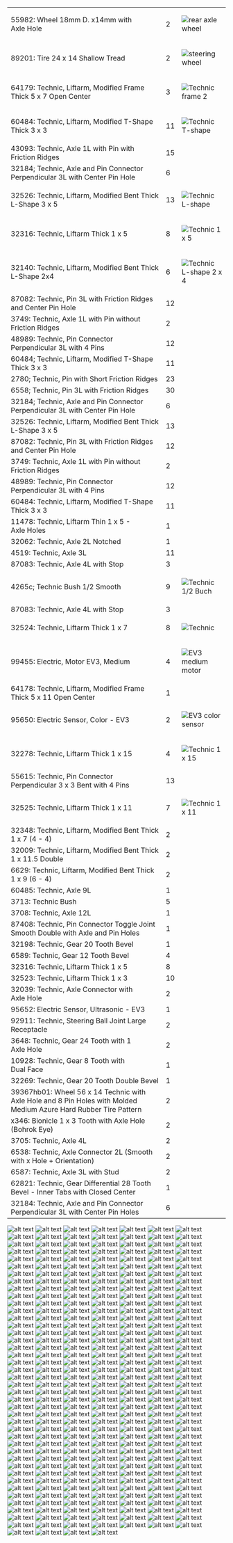 <table>
  <tr>
    <td> 55982: Wheel 18mm D. x14mm with Axle Hole </td>
    <td> 2 </td>
    <td> 
    
  ![rear axle wheel](https://github.com/QZOFlameFE/FE2024_1st_repo_ByFlame/blob/main/Instructions/Builiding_Instructions/rear_axle_wheel.bmp)
    </td>
  </tr>

  <tr>
    <td> 89201: Tire 24 x 14 Shallow Tread </td>
    <td> 2 </td>
    <td> 
    
  ![steering wheel](https://github.com/QZOFlameFE/FE2024_1st_repo_ByFlame/blob/main/Instructions/Builiding_Instructions/QZO_Flame_Building_Instructions_8.bmp)
    </td>
  </tr>

  <tr>
    <td> 64179: Technic, Liftarm, Modified Frame Thick 5 x 7 Open Center </td>
    <td> 3 </td>
    <td>

 ![Technic frame 2](https://github.com/QZOFlameFE/FE2024_1st_repo_ByFlame/blob/main/Instructions/Builiding_Instructions/QZO_Flame_Building_Instructions_12.bmp)
  </td>
  </tr>
  <tr>
    <td> 60484: Technic, Liftarm, Modified T-Shape Thick 3 x 3 </td>
    <td> 11 </td>
    <td>

 ![Technic T-shape]()
  </td>
  </tr>
    <tr>
    <td> 43093: Technic, Axle 1L with Pin with Friction Ridges </td>
    <td> 15 </td>
  </tr>
  <tr>
    <td> 32184; Technic, Axle and Pin Connector Perpendicular 3L with Center Pin Hole </td>
    <td> 6 </td>
  </tr>
    <tr>
    <td> 32526: Technic, Liftarm, Modified Bent Thick L-Shape 3 x 5 </td>
    <td> 13 </td>
    <td>

![Technic L-shape](https://github.com/QZOFlameFE/FE2024_1st_repo_ByFlame/blob/main/Instructions/Builiding_Instructions/QZO_Flame_Building_Instructions_44.bmp)
  </td>
  </tr>
    <tr>
    <td> 32316: Technic, Liftarm Thick 1 x 5 </td>
    <td> 8 </td>
    <td>

![Technic 1 x 5](https://github.com/QZOFlameFE/FE2024_1st_repo_ByFlame/blob/main/Instructions/Builiding_Instructions/QZO_Flame_Building_Instructions_45.bmp)
  </td>
  </tr>
    <tr>
    <td> 32140: Technic, Liftarm, Modified Bent Thick L-Shape 2x4 </td>
    <td> 6 </td>
    <td>
      
  ![Technic L-shape 2 x 4](https://github.com/QZOFlameFE/FE2024_1st_repo_ByFlame/blob/main/Instructions/Builiding_Instructions/QZO_Flame_Building_Instructions_20.bmp)
  </td>
  </tr>
    <tr>
    <td> 87082: Technic, Pin 3L with Friction Ridges and Center Pin Hole </td>
    <td> 12 </td>
  </tr>
    <tr>
    <td> 3749: Technic, Axle 1L with Pin without Friction Ridges </td>
    <td> 2 </td>
  </tr>
    <tr>
    <td> 48989: Technic, Pin Connector Perpendicular 3L with 4 Pins </td>
    <td> 12 </td>
  </tr>
    <tr>
    <td> 60484; Technic, Liftarm, Modified T-Shape Thick 3 x 3 </td>
    <td> 11 </td>
  </tr>
    <tr>
    <td> 2780; Technic, Pin with Short Friction Ridges </td>
    <td> 23 </td>
  </tr>
    <tr>
    <td> 6558; Technic, Pin 3L with Friction Ridges </td>
    <td> 30 </td>
  </tr>
    <tr>
    <td> 32184; Technic, Axle and Pin Connector Perpendicular 3L with Center Pin Hole </td>
    <td> 6 </td>
  </tr>
    <tr>
    <td> 32526: Technic, Liftarm, Modified Bent Thick L-Shape 3 x 5 </td>
    <td> 13 </td>
  </tr>
    <tr>
    <td> 87082: Technic, Pin 3L with Friction Ridges and Center Pin Hole </td>
    <td> 12 </td>
  </tr>
    <tr>
    <td> 3749: Technic, Axle 1L with Pin without Friction Ridges </td>
    <td> 2 </td>
  </tr>
    <tr>
    <td> 48989: Technic, Pin Connector Perpendicular 3L with 4 Pins </td>
    <td> 12 </td>
  </tr>
    <tr>
    <td> 60484: Technic, Liftarm, Modified T-Shape Thick 3 x 3 </td>
    <td> 11 </td>
  </tr>
    <tr>
    <td> 11478: Technic, Liftarm Thin 1 x 5 - Axle Holes </td>
    <td> 1 </td>
  </tr>
    <tr>
    <td> 32062: Technic, Axle 2L Notched </td>
    <td> 1 </td>
  </tr>
    <tr>
    <td> 4519: Technic, Axle 3L </td>
    <td> 11 </td>
  </tr>
    <tr>
    <td> 87083: Technic, Axle 4L with Stop </td>
    <td> 3 </td>
  </tr>
    <tr>
    <td> 4265c; Technic Bush 1/2 Smooth </td>
    <td> 9 </td>
    <td>

![Technic 1/2 Buch](https://github.com/QZOFlameFE/FE2024_1st_repo_ByFlame/blob/main/Instructions/Builiding_Instructions/1__2_bush.bmp)
  </td>
  </tr>
    <tr>
    <td> 87083: Technic, Axle 4L with Stop </td>
    <td> 3 </td>
  </tr>
    <tr>
    <td> 32524: Technic, Liftarm Thick 1 x 7 </td>
    <td> 8 </td>
    <td>

![Technic ]()
  </td>
  </tr>
    <tr>
    <td> 99455: Electric, Motor EV3, Medium </td>
    <td> 4 </td>
    <td>

![EV3 medium motor](https://github.com/QZOFlameFE/FE2024_1st_repo_ByFlame/blob/main/Instructions/Builiding_Instructions/QZO_Flame_Building_Instructions_5.bmp)
  </td>
  </tr>
    <tr>
    <td> 64178: Technic, Liftarm, Modified Frame Thick 5 x 11 Open Center </td>
    <td> 1 </td>
  </tr>
    <tr>
    <td> 95650: Electric Sensor, Color - EV3 </td>
    <td> 2 </td>    
    <td>

![EV3 color sensor](https://github.com/QZOFlameFE/FE2024_1st_repo_ByFlame/blob/main/Instructions/Builiding_Instructions/QZO_Flame_Building_Instructions_3.bmp)
  </td>
  </tr>
    </tr>
    <tr>
    <td> 32278: Technic, Liftarm Thick 1 x 15 </td>
    <td> 4 </td>
    <td>

![Technic 1 x 15](https://github.com/QZOFlameFE/FE2024_1st_repo_ByFlame/blob/main/Instructions/Builiding_Instructions/QZO_Flame_Building_Instructions_46.bmp)
  </td>
  </tr>
    </tr>
    <tr>
    <td> 55615: Technic, Pin Connector Perpendicular 3 x 3 Bent with 4 Pins </td>
    <td> 13 </td>
  </tr>
    <tr>
    <td> 32525: Technic, Liftarm Thick 1 x 11 </td>
    <td> 7 </td>
    <td>

![Technic 1 x 11](https://github.com/QZOFlameFE/FE2024_1st_repo_ByFlame/blob/main/Instructions/Builiding_Instructions/QZO_Flame_Building_Instructions_47.bmp)
  </td>
  </tr>
    <tr>
    <td> 32348: Technic, Liftarm, Modified Bent Thick 1 x 7 (4 - 4) </td>
    <td> 2 </td>
  </tr>
    <tr>
    <td> 32009: Technic, Liftarm, Modified Bent Thick 1 x 11.5 Double </td>
    <td> 2 </td>
  </tr>
 <tr>
   <td> 6629: Technic, Liftarm, Modified Bent Thick 1 x 9 (6 - 4) </td>
   <td> 2 </td>
 </tr>
  <tr>
   <td> 60485: Technic, Axle 9L </td>
   <td> 1 </td>
 </tr>
  <tr>
   <td> 3713: Technic Bush </td>
   <td> 5 </td>
 </tr>
  <tr>
   <td> 3708: Technic, Axle 12L </td>
   <td> 1 </td>
 </tr>
  <tr>
   <td> 87408: Technic, Pin Connector Toggle Joint Smooth Double with Axle and Pin Holes </td>
   <td> 1 </td>
 </tr>
  <tr>
   <td> 32198: Technic, Gear 20 Tooth Bevel </td>
   <td> 1 </td>
 </tr>
  <tr>
   <td> 6589: Technic, Gear 12 Tooth Bevel </td>
   <td> 4 </td>
 </tr>
 <tr>
   <td> 32316: Technic, Liftarm Thick 1 x 5 </td>
   <td> 8 </td>
 </tr>
  <tr>
   <td> 32523: Technic, Liftarm Thick 1 x 3 </td>
   <td> 10 </td>
 </tr>
  <tr>
   <td> 32039: Technic, Axle Connector with Axle Hole </td>
   <td> 2 </td>
 </tr>
  <tr>
   <td> 95652: Electric Sensor, Ultrasonic - EV3 </td>
   <td> 1 </td>
 </tr>
  <tr>
   <td> 92911: Technic, Steering Ball Joint Large Receptacle </td>
   <td> 2 </td>
 </tr>
  <tr>
   <td> 3648: Technic, Gear 24 Tooth with 1 Axle Hole </td>
   <td> 2 </td>
 </tr>
  <tr>
   <td> 10928: Technic, Gear 8 Tooth with Dual Face </td>
   <td> 1 </td>
 </tr>
  <tr>
   <td> 32269: Technic, Gear 20 Tooth Double Bevel </td>
   <td> 1 </td>
 </tr>
  <tr>
   <td> 39367hb01: Wheel 56 x 14 Technic with Axle Hole and 8 Pin Holes with Molded Medium Azure Hard Rubber Tire Pattern </td>
   <td> 2 </td>
 </tr>
 <tr>
   <td> x346: Bionicle 1 x 3 Tooth with Axle Hole (Bohrok Eye) </td>
   <td> 2 </td>
 </tr>
  <tr>
   <td> 3705: Technic, Axle 4L </td>
   <td> 2 </td>
 </tr>
  <tr>
   <td> 6538: Technic, Axle Connector 2L (Smooth with x Hole + Orientation) </td>
   <td> 2 </td>
 </tr>
  <tr>
   <td> 6587: Technic, Axle 3L with Stud </td>
   <td> 2 </td>
 </tr>
  <tr>
   <td> 62821: Technic, Gear Differential 28 Tooth Bevel - Inner Tabs with Closed Center </td>
   <td> 1 </td>
 </tr>
  <tr>
   <td> 32184: Technic, Axle and Pin Connector Perpendicular 3L with Center Pin Holes </td>
   <td> 6 </td>
 </tr>
</table>

![alt text](https://github.com/QZOFlameFE/FE2024_1st_repo_ByFlame/blob/main/Instructions/Builiding_Instructions/1_1x.png)
![alt text](https://github.com/QZOFlameFE/FE2024_1st_repo_ByFlame/blob/main/Instructions/Builiding_Instructions/2_1x.png)
![alt text](https://github.com/QZOFlameFE/FE2024_1st_repo_ByFlame/blob/main/Instructions/Builiding_Instructions/3_1x.png)
![alt text](https://github.com/QZOFlameFE/FE2024_1st_repo_ByFlame/blob/main/Instructions/Builiding_Instructions/4_1x.png)
![alt text](https://github.com/QZOFlameFE/FE2024_1st_repo_ByFlame/blob/main/Instructions/Builiding_Instructions/5_1x.png)
![alt text](https://github.com/QZOFlameFE/FE2024_1st_repo_ByFlame/blob/main/Instructions/Builiding_Instructions/6_1x.png)
![alt text](https://github.com/QZOFlameFE/FE2024_1st_repo_ByFlame/blob/main/Instructions/Builiding_Instructions/7_1x.png)
![alt text](https://github.com/QZOFlameFE/FE2024_1st_repo_ByFlame/blob/main/Instructions/Builiding_Instructions/8_1x.png)
![alt text](https://github.com/QZOFlameFE/FE2024_1st_repo_ByFlame/blob/main/Instructions/Builiding_Instructions/9_1x.png)
![alt text](https://github.com/QZOFlameFE/FE2024_1st_repo_ByFlame/blob/main/Instructions/Builiding_Instructions/10_1x.png)
![alt text](https://github.com/QZOFlameFE/FE2024_1st_repo_ByFlame/blob/main/Instructions/Builiding_Instructions/11_1x.png)
![alt text](https://github.com/QZOFlameFE/FE2024_1st_repo_ByFlame/blob/main/Instructions/Builiding_Instructions/12_1x.png)
![alt text](https://github.com/QZOFlameFE/FE2024_1st_repo_ByFlame/blob/main/Instructions/Builiding_Instructions/13_1x.png)
![alt text](https://github.com/QZOFlameFE/FE2024_1st_repo_ByFlame/blob/main/Instructions/Builiding_Instructions/14_1x.png)
![alt text](https://github.com/QZOFlameFE/FE2024_1st_repo_ByFlame/blob/main/Instructions/Builiding_Instructions/15_1x.png)
![alt text](https://github.com/QZOFlameFE/FE2024_1st_repo_ByFlame/blob/main/Instructions/Builiding_Instructions/16_1x.png)
![alt text](https://github.com/QZOFlameFE/FE2024_1st_repo_ByFlame/blob/main/Instructions/Builiding_Instructions/17_1x.png)
![alt text](https://github.com/QZOFlameFE/FE2024_1st_repo_ByFlame/blob/main/Instructions/Builiding_Instructions/18_1x.png)
![alt text](https://github.com/QZOFlameFE/FE2024_1st_repo_ByFlame/blob/main/Instructions/Builiding_Instructions/19_1x.png)
![alt text](https://github.com/QZOFlameFE/FE2024_1st_repo_ByFlame/blob/main/Instructions/Builiding_Instructions/20_1x.png)
![alt text](https://github.com/QZOFlameFE/FE2024_1st_repo_ByFlame/blob/main/Instructions/Builiding_Instructions/21_1x.png)
![alt text](https://github.com/QZOFlameFE/FE2024_1st_repo_ByFlame/blob/main/Instructions/Builiding_Instructions/22_1x.png)
![alt text](https://github.com/QZOFlameFE/FE2024_1st_repo_ByFlame/blob/main/Instructions/Builiding_Instructions/23_1x.png)
![alt text](https://github.com/QZOFlameFE/FE2024_1st_repo_ByFlame/blob/main/Instructions/Builiding_Instructions/24_1x.png)
![alt text](https://github.com/QZOFlameFE/FE2024_1st_repo_ByFlame/blob/main/Instructions/Builiding_Instructions/25_1x.png)
![alt text](https://github.com/QZOFlameFE/FE2024_1st_repo_ByFlame/blob/main/Instructions/Builiding_Instructions/26_1x.png)
![alt text](https://github.com/QZOFlameFE/FE2024_1st_repo_ByFlame/blob/main/Instructions/Builiding_Instructions/27_1x.png)
![alt text](https://github.com/QZOFlameFE/FE2024_1st_repo_ByFlame/blob/main/Instructions/Builiding_Instructions/28_1x.png)
![alt text](https://github.com/QZOFlameFE/FE2024_1st_repo_ByFlame/blob/main/Instructions/Builiding_Instructions/29_1x.png)
![alt text](https://github.com/QZOFlameFE/FE2024_1st_repo_ByFlame/blob/main/Instructions/Builiding_Instructions/30_1x.png)
![alt text](https://github.com/QZOFlameFE/FE2024_1st_repo_ByFlame/blob/main/Instructions/Builiding_Instructions/31_1x.png)
![alt text](https://github.com/QZOFlameFE/FE2024_1st_repo_ByFlame/blob/main/Instructions/Builiding_Instructions/32_1x.png)
![alt text](https://github.com/QZOFlameFE/FE2024_1st_repo_ByFlame/blob/main/Instructions/Builiding_Instructions/33_1x.png)
![alt text](https://github.com/QZOFlameFE/FE2024_1st_repo_ByFlame/blob/main/Instructions/Builiding_Instructions/34_1x.png)
![alt text](https://github.com/QZOFlameFE/FE2024_1st_repo_ByFlame/blob/main/Instructions/Builiding_Instructions/35_1x.png)
![alt text](https://github.com/QZOFlameFE/FE2024_1st_repo_ByFlame/blob/main/Instructions/Builiding_Instructions/36_1x.png)
![alt text](https://github.com/QZOFlameFE/FE2024_1st_repo_ByFlame/blob/main/Instructions/Builiding_Instructions/37_1x.png)
![alt text](https://github.com/QZOFlameFE/FE2024_1st_repo_ByFlame/blob/main/Instructions/Builiding_Instructions/38_1x.png)
![alt text](https://github.com/QZOFlameFE/FE2024_1st_repo_ByFlame/blob/main/Instructions/Builiding_Instructions/39_1x.png)
![alt text](https://github.com/QZOFlameFE/FE2024_1st_repo_ByFlame/blob/main/Instructions/Builiding_Instructions/40_1x.png)
![alt text](https://github.com/QZOFlameFE/FE2024_1st_repo_ByFlame/blob/main/Instructions/Builiding_Instructions/41_1x.png)
![alt text](https://github.com/QZOFlameFE/FE2024_1st_repo_ByFlame/blob/main/Instructions/Builiding_Instructions/42_1x.png)
![alt text](https://github.com/QZOFlameFE/FE2024_1st_repo_ByFlame/blob/main/Instructions/Builiding_Instructions/43_1x.png)
![alt text](https://github.com/QZOFlameFE/FE2024_1st_repo_ByFlame/blob/main/Instructions/Builiding_Instructions/44_1x.png)
![alt text](https://github.com/QZOFlameFE/FE2024_1st_repo_ByFlame/blob/main/Instructions/Builiding_Instructions/45_1x.png)
![alt text](https://github.com/QZOFlameFE/FE2024_1st_repo_ByFlame/blob/main/Instructions/Builiding_Instructions/46_1x.png)
![alt text](https://github.com/QZOFlameFE/FE2024_1st_repo_ByFlame/blob/main/Instructions/Builiding_Instructions/47_1x.png)
![alt text](https://github.com/QZOFlameFE/FE2024_1st_repo_ByFlame/blob/main/Instructions/Builiding_Instructions/48_1x.png)
![alt text](https://github.com/QZOFlameFE/FE2024_1st_repo_ByFlame/blob/main/Instructions/Builiding_Instructions/49_1x.png)
![alt text](https://github.com/QZOFlameFE/FE2024_1st_repo_ByFlame/blob/main/Instructions/Builiding_Instructions/50_1x.png)
![alt text](https://github.com/QZOFlameFE/FE2024_1st_repo_ByFlame/blob/main/Instructions/Builiding_Instructions/51_1x.png)
![alt text](https://github.com/QZOFlameFE/FE2024_1st_repo_ByFlame/blob/main/Instructions/Builiding_Instructions/52_1x.png)
![alt text](https://github.com/QZOFlameFE/FE2024_1st_repo_ByFlame/blob/main/Instructions/Builiding_Instructions/53_1x.png)
![alt text](https://github.com/QZOFlameFE/FE2024_1st_repo_ByFlame/blob/main/Instructions/Builiding_Instructions/54_1x.png)
![alt text](https://github.com/QZOFlameFE/FE2024_1st_repo_ByFlame/blob/main/Instructions/Builiding_Instructions/55_1x.png)
![alt text](https://github.com/QZOFlameFE/FE2024_1st_repo_ByFlame/blob/main/Instructions/Builiding_Instructions/56_1x.png)
![alt text](https://github.com/QZOFlameFE/FE2024_1st_repo_ByFlame/blob/main/Instructions/Builiding_Instructions/57_1x.png)
![alt text](https://github.com/QZOFlameFE/FE2024_1st_repo_ByFlame/blob/main/Instructions/Builiding_Instructions/58_1x.png)
![alt text](https://github.com/QZOFlameFE/FE2024_1st_repo_ByFlame/blob/main/Instructions/Builiding_Instructions/59_1x.png)
![alt text](https://github.com/QZOFlameFE/FE2024_1st_repo_ByFlame/blob/main/Instructions/Builiding_Instructions/60_1x.png)
![alt text](https://github.com/QZOFlameFE/FE2024_1st_repo_ByFlame/blob/main/Instructions/Builiding_Instructions/61_1x.png)
![alt text](https://github.com/QZOFlameFE/FE2024_1st_repo_ByFlame/blob/main/Instructions/Builiding_Instructions/62_1x.png)
![alt text](https://github.com/QZOFlameFE/FE2024_1st_repo_ByFlame/blob/main/Instructions/Builiding_Instructions/63_1x.png)
![alt text](https://github.com/QZOFlameFE/FE2024_1st_repo_ByFlame/blob/main/Instructions/Builiding_Instructions/64_1x.png)
![alt text](https://github.com/QZOFlameFE/FE2024_1st_repo_ByFlame/blob/main/Instructions/Builiding_Instructions/65_1x.png)
![alt text](https://github.com/QZOFlameFE/FE2024_1st_repo_ByFlame/blob/main/Instructions/Builiding_Instructions/66_1x.png)
![alt text](https://github.com/QZOFlameFE/FE2024_1st_repo_ByFlame/blob/main/Instructions/Builiding_Instructions/67_1x.png)
![alt text](https://github.com/QZOFlameFE/FE2024_1st_repo_ByFlame/blob/main/Instructions/Builiding_Instructions/68_1x.png)
![alt text](https://github.com/QZOFlameFE/FE2024_1st_repo_ByFlame/blob/main/Instructions/Builiding_Instructions/69_1x.png)
![alt text](https://github.com/QZOFlameFE/FE2024_1st_repo_ByFlame/blob/main/Instructions/Builiding_Instructions/70_1x.png)
![alt text](https://github.com/QZOFlameFE/FE2024_1st_repo_ByFlame/blob/main/Instructions/Builiding_Instructions/71_1x.png)
![alt text](https://github.com/QZOFlameFE/FE2024_1st_repo_ByFlame/blob/main/Instructions/Builiding_Instructions/72_1x.png)
![alt text](https://github.com/QZOFlameFE/FE2024_1st_repo_ByFlame/blob/main/Instructions/Builiding_Instructions/73_1x.png)
![alt text](https://github.com/QZOFlameFE/FE2024_1st_repo_ByFlame/blob/main/Instructions/Builiding_Instructions/74_1x.png)
![alt text](https://github.com/QZOFlameFE/FE2024_1st_repo_ByFlame/blob/main/Instructions/Builiding_Instructions/75_1x.png)
![alt text](https://github.com/QZOFlameFE/FE2024_1st_repo_ByFlame/blob/main/Instructions/Builiding_Instructions/76_1x.png)
![alt text](https://github.com/QZOFlameFE/FE2024_1st_repo_ByFlame/blob/main/Instructions/Builiding_Instructions/77_1x.png)
![alt text](https://github.com/QZOFlameFE/FE2024_1st_repo_ByFlame/blob/main/Instructions/Builiding_Instructions/78_1x.png)
![alt text](https://github.com/QZOFlameFE/FE2024_1st_repo_ByFlame/blob/main/Instructions/Builiding_Instructions/79_1x.png)
![alt text](https://github.com/QZOFlameFE/FE2024_1st_repo_ByFlame/blob/main/Instructions/Builiding_Instructions/80_1x.png)
![alt text](https://github.com/QZOFlameFE/FE2024_1st_repo_ByFlame/blob/main/Instructions/Builiding_Instructions/81_1x.png)
![alt text](https://github.com/QZOFlameFE/FE2024_1st_repo_ByFlame/blob/main/Instructions/Builiding_Instructions/82_1x.png)
![alt text](https://github.com/QZOFlameFE/FE2024_1st_repo_ByFlame/blob/main/Instructions/Builiding_Instructions/83_1x.png)
![alt text](https://github.com/QZOFlameFE/FE2024_1st_repo_ByFlame/blob/main/Instructions/Builiding_Instructions/84_1x.png)
![alt text](https://github.com/QZOFlameFE/FE2024_1st_repo_ByFlame/blob/main/Instructions/Builiding_Instructions/85_1x.png)
![alt text](https://github.com/QZOFlameFE/FE2024_1st_repo_ByFlame/blob/main/Instructions/Builiding_Instructions/86_1x.png)
![alt text](https://github.com/QZOFlameFE/FE2024_1st_repo_ByFlame/blob/main/Instructions/Builiding_Instructions/87_1x.png)
![alt text](https://github.com/QZOFlameFE/FE2024_1st_repo_ByFlame/blob/main/Instructions/Builiding_Instructions/88_1x.png)
![alt text](https://github.com/QZOFlameFE/FE2024_1st_repo_ByFlame/blob/main/Instructions/Builiding_Instructions/89_1x.png)
![alt text](https://github.com/QZOFlameFE/FE2024_1st_repo_ByFlame/blob/main/Instructions/Builiding_Instructions/90_1x.png)
![alt text](https://github.com/QZOFlameFE/FE2024_1st_repo_ByFlame/blob/main/Instructions/Builiding_Instructions/91_1x.png)
![alt text](https://github.com/QZOFlameFE/FE2024_1st_repo_ByFlame/blob/main/Instructions/Builiding_Instructions/92_1x.png)
![alt text](https://github.com/QZOFlameFE/FE2024_1st_repo_ByFlame/blob/main/Instructions/Builiding_Instructions/93_1x.png)
![alt text](https://github.com/QZOFlameFE/FE2024_1st_repo_ByFlame/blob/main/Instructions/Builiding_Instructions/94_1x.png)
![alt text](https://github.com/QZOFlameFE/FE2024_1st_repo_ByFlame/blob/main/Instructions/Builiding_Instructions/95_1x.png)
![alt text](https://github.com/QZOFlameFE/FE2024_1st_repo_ByFlame/blob/main/Instructions/Builiding_Instructions/96_1x.png)
![alt text](https://github.com/QZOFlameFE/FE2024_1st_repo_ByFlame/blob/main/Instructions/Builiding_Instructions/97_1x.png)
![alt text](https://github.com/QZOFlameFE/FE2024_1st_repo_ByFlame/blob/main/Instructions/Builiding_Instructions/98_1x.png)
![alt text](https://github.com/QZOFlameFE/FE2024_1st_repo_ByFlame/blob/main/Instructions/Builiding_Instructions/99_1x.png)
![alt text](https://github.com/QZOFlameFE/FE2024_1st_repo_ByFlame/blob/main/Instructions/Builiding_Instructions/100_1x.png)
![alt text](https://github.com/QZOFlameFE/FE2024_1st_repo_ByFlame/blob/main/Instructions/Builiding_Instructions/101_1x.png)
![alt text](https://github.com/QZOFlameFE/FE2024_1st_repo_ByFlame/blob/main/Instructions/Builiding_Instructions/102_1x.png)
![alt text](https://github.com/QZOFlameFE/FE2024_1st_repo_ByFlame/blob/main/Instructions/Builiding_Instructions/103_1x.png)
![alt text](https://github.com/QZOFlameFE/FE2024_1st_repo_ByFlame/blob/main/Instructions/Builiding_Instructions/104_1x.png)
![alt text](https://github.com/QZOFlameFE/FE2024_1st_repo_ByFlame/blob/main/Instructions/Builiding_Instructions/105_1x.png)
![alt text](https://github.com/QZOFlameFE/FE2024_1st_repo_ByFlame/blob/main/Instructions/Builiding_Instructions/106_1x.png)
![alt text](https://github.com/QZOFlameFE/FE2024_1st_repo_ByFlame/blob/main/Instructions/Builiding_Instructions/107_1x.png)
![alt text](https://github.com/QZOFlameFE/FE2024_1st_repo_ByFlame/blob/main/Instructions/Builiding_Instructions/108_1x.png)
![alt text](https://github.com/QZOFlameFE/FE2024_1st_repo_ByFlame/blob/main/Instructions/Builiding_Instructions/109_1x.png)
![alt text](https://github.com/QZOFlameFE/FE2024_1st_repo_ByFlame/blob/main/Instructions/Builiding_Instructions/110_1x.png)
![alt text](https://github.com/QZOFlameFE/FE2024_1st_repo_ByFlame/blob/main/Instructions/Builiding_Instructions/111_1x.png)
![alt text](https://github.com/QZOFlameFE/FE2024_1st_repo_ByFlame/blob/main/Instructions/Builiding_Instructions/112_1x.png)
![alt text](https://github.com/QZOFlameFE/FE2024_1st_repo_ByFlame/blob/main/Instructions/Builiding_Instructions/113_1x.png)
![alt text](https://github.com/QZOFlameFE/FE2024_1st_repo_ByFlame/blob/main/Instructions/Builiding_Instructions/114_1x.png)
![alt text](https://github.com/QZOFlameFE/FE2024_1st_repo_ByFlame/blob/main/Instructions/Builiding_Instructions/115_1x.png)
![alt text](https://github.com/QZOFlameFE/FE2024_1st_repo_ByFlame/blob/main/Instructions/Builiding_Instructions/116_1x.png)
![alt text](https://github.com/QZOFlameFE/FE2024_1st_repo_ByFlame/blob/main/Instructions/Builiding_Instructions/117_1x.png)
![alt text](https://github.com/QZOFlameFE/FE2024_1st_repo_ByFlame/blob/main/Instructions/Builiding_Instructions/118_1x.png)
![alt text](https://github.com/QZOFlameFE/FE2024_1st_repo_ByFlame/blob/main/Instructions/Builiding_Instructions/119_1x.png)
![alt text](https://github.com/QZOFlameFE/FE2024_1st_repo_ByFlame/blob/main/Instructions/Builiding_Instructions/120_1x.png)
![alt text](https://github.com/QZOFlameFE/FE2024_1st_repo_ByFlame/blob/main/Instructions/Builiding_Instructions/121_1x.png)
![alt text](https://github.com/QZOFlameFE/FE2024_1st_repo_ByFlame/blob/main/Instructions/Builiding_Instructions/122_1x.png)
![alt text](https://github.com/QZOFlameFE/FE2024_1st_repo_ByFlame/blob/main/Instructions/Builiding_Instructions/123_1x.png)
![alt text](https://github.com/QZOFlameFE/FE2024_1st_repo_ByFlame/blob/main/Instructions/Builiding_Instructions/124_1x.png)
![alt text](https://github.com/QZOFlameFE/FE2024_1st_repo_ByFlame/blob/main/Instructions/Builiding_Instructions/125_1x.png)
![alt text](https://github.com/QZOFlameFE/FE2024_1st_repo_ByFlame/blob/main/Instructions/Builiding_Instructions/126_1x.png)
![alt text](https://github.com/QZOFlameFE/FE2024_1st_repo_ByFlame/blob/main/Instructions/Builiding_Instructions/127_1x.png)
![alt text](https://github.com/QZOFlameFE/FE2024_1st_repo_ByFlame/blob/main/Instructions/Builiding_Instructions/128_1x.png)
![alt text](https://github.com/QZOFlameFE/FE2024_1st_repo_ByFlame/blob/main/Instructions/Builiding_Instructions/129_1x.png)
![alt text](https://github.com/QZOFlameFE/FE2024_1st_repo_ByFlame/blob/main/Instructions/Builiding_Instructions/130_1x.png)
![alt text](https://github.com/QZOFlameFE/FE2024_1st_repo_ByFlame/blob/main/Instructions/Builiding_Instructions/131_1x.png)
![alt text](https://github.com/QZOFlameFE/FE2024_1st_repo_ByFlame/blob/main/Instructions/Builiding_Instructions/132_1x.png)
![alt text](https://github.com/QZOFlameFE/FE2024_1st_repo_ByFlame/blob/main/Instructions/Builiding_Instructions/133_1x.png)
![alt text](https://github.com/QZOFlameFE/FE2024_1st_repo_ByFlame/blob/main/Instructions/Builiding_Instructions/134_1x.png)
![alt text](https://github.com/QZOFlameFE/FE2024_1st_repo_ByFlame/blob/main/Instructions/Builiding_Instructions/135_1x.png)
![alt text](https://github.com/QZOFlameFE/FE2024_1st_repo_ByFlame/blob/main/Instructions/Builiding_Instructions/136_1x.png)
![alt text](https://github.com/QZOFlameFE/FE2024_1st_repo_ByFlame/blob/main/Instructions/Builiding_Instructions/137_1x.png)
![alt text](https://github.com/QZOFlameFE/FE2024_1st_repo_ByFlame/blob/main/Instructions/Builiding_Instructions/138_1x.png)
![alt text](https://github.com/QZOFlameFE/FE2024_1st_repo_ByFlame/blob/main/Instructions/Builiding_Instructions/139_1x.png)
![alt text](https://github.com/QZOFlameFE/FE2024_1st_repo_ByFlame/blob/main/Instructions/Builiding_Instructions/140_1x.png)
![alt text](https://github.com/QZOFlameFE/FE2024_1st_repo_ByFlame/blob/main/Instructions/Builiding_Instructions/141_1x.png)
![alt text](https://github.com/QZOFlameFE/FE2024_1st_repo_ByFlame/blob/main/Instructions/Builiding_Instructions/142_1x.png)
![alt text](https://github.com/QZOFlameFE/FE2024_1st_repo_ByFlame/blob/main/Instructions/Builiding_Instructions/143_1x.png)
![alt text](https://github.com/QZOFlameFE/FE2024_1st_repo_ByFlame/blob/main/Instructions/Builiding_Instructions/144_1x.png)
![alt text](https://github.com/QZOFlameFE/FE2024_1st_repo_ByFlame/blob/main/Instructions/Builiding_Instructions/145_1x.png)
![alt text](https://github.com/QZOFlameFE/FE2024_1st_repo_ByFlame/blob/main/Instructions/Builiding_Instructions/146_1x.png)
![alt text](https://github.com/QZOFlameFE/FE2024_1st_repo_ByFlame/blob/main/Instructions/Builiding_Instructions/147_1x.png)
![alt text](https://github.com/QZOFlameFE/FE2024_1st_repo_ByFlame/blob/main/Instructions/Builiding_Instructions/148_1x.png)
![alt text](https://github.com/QZOFlameFE/FE2024_1st_repo_ByFlame/blob/main/Instructions/Builiding_Instructions/149_1x.png)
![alt text](https://github.com/QZOFlameFE/FE2024_1st_repo_ByFlame/blob/main/Instructions/Builiding_Instructions/150_1x.png)
![alt text](https://github.com/QZOFlameFE/FE2024_1st_repo_ByFlame/blob/main/Instructions/Builiding_Instructions/151_1x.png)
![alt text](https://github.com/QZOFlameFE/FE2024_1st_repo_ByFlame/blob/main/Instructions/Builiding_Instructions/152_1x.png)
![alt text](https://github.com/QZOFlameFE/FE2024_1st_repo_ByFlame/blob/main/Instructions/Builiding_Instructions/153_1x.png)
![alt text](https://github.com/QZOFlameFE/FE2024_1st_repo_ByFlame/blob/main/Instructions/Builiding_Instructions/154_1x.png)
![alt text](https://github.com/QZOFlameFE/FE2024_1st_repo_ByFlame/blob/main/Instructions/Builiding_Instructions/155_1x.png)
![alt text](https://github.com/QZOFlameFE/FE2024_1st_repo_ByFlame/blob/main/Instructions/Builiding_Instructions/156_1x.png)
![alt text](https://github.com/QZOFlameFE/FE2024_1st_repo_ByFlame/blob/main/Instructions/Builiding_Instructions/157_1x.png)
![alt text](https://github.com/QZOFlameFE/FE2024_1st_repo_ByFlame/blob/main/Instructions/Builiding_Instructions/158_1x.png)
![alt text](https://github.com/QZOFlameFE/FE2024_1st_repo_ByFlame/blob/main/Instructions/Builiding_Instructions/159_1x.png)
![alt text](https://github.com/QZOFlameFE/FE2024_1st_repo_ByFlame/blob/main/Instructions/Builiding_Instructions/160_1x.png)
![alt text](https://github.com/QZOFlameFE/FE2024_1st_repo_ByFlame/blob/main/Instructions/Builiding_Instructions/161_1x.png)
![alt text](https://github.com/QZOFlameFE/FE2024_1st_repo_ByFlame/blob/main/Instructions/Builiding_Instructions/162_1x.png)
![alt text](https://github.com/QZOFlameFE/FE2024_1st_repo_ByFlame/blob/main/Instructions/Builiding_Instructions/163_1x.png)
![alt text](https://github.com/QZOFlameFE/FE2024_1st_repo_ByFlame/blob/main/Instructions/Builiding_Instructions/164_1x.png)
![alt text](https://github.com/QZOFlameFE/FE2024_1st_repo_ByFlame/blob/main/Instructions/Builiding_Instructions/165_1x.png)
![alt text](https://github.com/QZOFlameFE/FE2024_1st_repo_ByFlame/blob/main/Instructions/Builiding_Instructions/166_1x.png)
![alt text](https://github.com/QZOFlameFE/FE2024_1st_repo_ByFlame/blob/main/Instructions/Builiding_Instructions/167_1x.png)
![alt text](https://github.com/QZOFlameFE/FE2024_1st_repo_ByFlame/blob/main/Instructions/Builiding_Instructions/168_1x.png)
![alt text](https://github.com/QZOFlameFE/FE2024_1st_repo_ByFlame/blob/main/Instructions/Builiding_Instructions/169_1x.png)
![alt text](https://github.com/QZOFlameFE/FE2024_1st_repo_ByFlame/blob/main/Instructions/Builiding_Instructions/170_1x.png)
![alt text](https://github.com/QZOFlameFE/FE2024_1st_repo_ByFlame/blob/main/Instructions/Builiding_Instructions/171_1x.png)
![alt text](https://github.com/QZOFlameFE/FE2024_1st_repo_ByFlame/blob/main/Instructions/Builiding_Instructions/172_1x.png)
![alt text](https://github.com/QZOFlameFE/FE2024_1st_repo_ByFlame/blob/main/Instructions/Builiding_Instructions/173_1x.png)
![alt text](https://github.com/QZOFlameFE/FE2024_1st_repo_ByFlame/blob/main/Instructions/Builiding_Instructions/174_1x.png)
![alt text](https://github.com/QZOFlameFE/FE2024_1st_repo_ByFlame/blob/main/Instructions/Builiding_Instructions/175_1x.png)
![alt text](https://github.com/QZOFlameFE/FE2024_1st_repo_ByFlame/blob/main/Instructions/Builiding_Instructions/176_1x.png)
![alt text](https://github.com/QZOFlameFE/FE2024_1st_repo_ByFlame/blob/main/Instructions/Builiding_Instructions/177_1x.png)
![alt text](https://github.com/QZOFlameFE/FE2024_1st_repo_ByFlame/blob/main/Instructions/Builiding_Instructions/178_1x.png)
![alt text](https://github.com/QZOFlameFE/FE2024_1st_repo_ByFlame/blob/main/Instructions/Builiding_Instructions/179_1x.png)
![alt text](https://github.com/QZOFlameFE/FE2024_1st_repo_ByFlame/blob/main/Instructions/Builiding_Instructions/180_1x.png)
![alt text](https://github.com/QZOFlameFE/FE2024_1st_repo_ByFlame/blob/main/Instructions/Builiding_Instructions/181_1x.png)
![alt text](https://github.com/QZOFlameFE/FE2024_1st_repo_ByFlame/blob/main/Instructions/Builiding_Instructions/182_1x.png)
![alt text](https://github.com/QZOFlameFE/FE2024_1st_repo_ByFlame/blob/main/Instructions/Builiding_Instructions/183_1x.png)
![alt text](https://github.com/QZOFlameFE/FE2024_1st_repo_ByFlame/blob/main/Instructions/Builiding_Instructions/184_1x.png)
![alt text](https://github.com/QZOFlameFE/FE2024_1st_repo_ByFlame/blob/main/Instructions/Builiding_Instructions/185_1x.png)
![alt text](https://github.com/QZOFlameFE/FE2024_1st_repo_ByFlame/blob/main/Instructions/Builiding_Instructions/186_1x.png)
![alt text](https://github.com/QZOFlameFE/FE2024_1st_repo_ByFlame/blob/main/Instructions/Builiding_Instructions/187_1x.png)
![alt text](https://github.com/QZOFlameFE/FE2024_1st_repo_ByFlame/blob/main/Instructions/Builiding_Instructions/188_1x.png)
![alt text](https://github.com/QZOFlameFE/FE2024_1st_repo_ByFlame/blob/main/Instructions/Builiding_Instructions/189_1x.png)
![alt text](https://github.com/QZOFlameFE/FE2024_1st_repo_ByFlame/blob/main/Instructions/Builiding_Instructions/190_1x.png)
![alt text](https://github.com/QZOFlameFE/FE2024_1st_repo_ByFlame/blob/main/Instructions/Builiding_Instructions/191_1x.png)
![alt text](https://github.com/QZOFlameFE/FE2024_1st_repo_ByFlame/blob/main/Instructions/Builiding_Instructions/192_1x.png)
![alt text](https://github.com/QZOFlameFE/FE2024_1st_repo_ByFlame/blob/main/Instructions/Builiding_Instructions/193_1x.png)
![alt text](https://github.com/QZOFlameFE/FE2024_1st_repo_ByFlame/blob/main/Instructions/Builiding_Instructions/194_1x.png)
![alt text](https://github.com/QZOFlameFE/FE2024_1st_repo_ByFlame/blob/main/Instructions/Builiding_Instructions/195_1x.png)
![alt text](https://github.com/QZOFlameFE/FE2024_1st_repo_ByFlame/blob/main/Instructions/Builiding_Instructions/196_1x.png)
![alt text](https://github.com/QZOFlameFE/FE2024_1st_repo_ByFlame/blob/main/Instructions/Builiding_Instructions/197_1x.png)
![alt text](https://github.com/QZOFlameFE/FE2024_1st_repo_ByFlame/blob/main/Instructions/Builiding_Instructions/198_1x.png)
![alt text](https://github.com/QZOFlameFE/FE2024_1st_repo_ByFlame/blob/main/Instructions/Builiding_Instructions/199_1x.png)
![alt text](https://github.com/QZOFlameFE/FE2024_1st_repo_ByFlame/blob/main/Instructions/Builiding_Instructions/200_1x.png)
![alt text](https://github.com/QZOFlameFE/FE2024_1st_repo_ByFlame/blob/main/Instructions/Builiding_Instructions/200_1x.png)
![alt text](https://github.com/QZOFlameFE/FE2024_1st_repo_ByFlame/blob/main/Instructions/Builiding_Instructions/201_1x.png)
![alt text](https://github.com/QZOFlameFE/FE2024_1st_repo_ByFlame/blob/main/Instructions/Builiding_Instructions/202_1x.png)
![alt text](https://github.com/QZOFlameFE/FE2024_1st_repo_ByFlame/blob/main/Instructions/Builiding_Instructions/203_1x.png)
![alt text](https://github.com/QZOFlameFE/FE2024_1st_repo_ByFlame/blob/main/Instructions/Builiding_Instructions/204_1x.png)
![alt text](https://github.com/QZOFlameFE/FE2024_1st_repo_ByFlame/blob/main/Instructions/Builiding_Instructions/205_1x.png)
![alt text](https://github.com/QZOFlameFE/FE2024_1st_repo_ByFlame/blob/main/Instructions/Builiding_Instructions/206_1x.png)
![alt text](https://github.com/QZOFlameFE/FE2024_1st_repo_ByFlame/blob/main/Instructions/Builiding_Instructions/207_1x.png)
![alt text](https://github.com/QZOFlameFE/FE2024_1st_repo_ByFlame/blob/main/Instructions/Builiding_Instructions/208_1x.png)
![alt text](https://github.com/QZOFlameFE/FE2024_1st_repo_ByFlame/blob/main/Instructions/Builiding_Instructions/209_1x.png)
![alt text](https://github.com/QZOFlameFE/FE2024_1st_repo_ByFlame/blob/main/Instructions/Builiding_Instructions/210_1x.png)
![alt text](https://github.com/QZOFlameFE/FE2024_1st_repo_ByFlame/blob/main/Instructions/Builiding_Instructions/211_1x.png)
![alt text](https://github.com/QZOFlameFE/FE2024_1st_repo_ByFlame/blob/main/Instructions/Builiding_Instructions/212_1x.png)
![alt text](https://github.com/QZOFlameFE/FE2024_1st_repo_ByFlame/blob/main/Instructions/Builiding_Instructions/213_1x.png)
![alt text](https://github.com/QZOFlameFE/FE2024_1st_repo_ByFlame/blob/main/Instructions/Builiding_Instructions/214_1x.png)
![alt text](https://github.com/QZOFlameFE/FE2024_1st_repo_ByFlame/blob/main/Instructions/Builiding_Instructions/215_1x.png)
![alt text](https://github.com/QZOFlameFE/FE2024_1st_repo_ByFlame/blob/main/Instructions/Builiding_Instructions/216_1x.png)
![alt text](https://github.com/QZOFlameFE/FE2024_1st_repo_ByFlame/blob/main/Instructions/Builiding_Instructions/217_1x.png)
![alt text](https://github.com/QZOFlameFE/FE2024_1st_repo_ByFlame/blob/main/Instructions/Builiding_Instructions/218_1x.png)
![alt text](https://github.com/QZOFlameFE/FE2024_1st_repo_ByFlame/blob/main/Instructions/Builiding_Instructions/219_1x.png)
![alt text](https://github.com/QZOFlameFE/FE2024_1st_repo_ByFlame/blob/main/Instructions/Builiding_Instructions/220_1x.png)
![alt text](https://github.com/QZOFlameFE/FE2024_1st_repo_ByFlame/blob/main/Instructions/Builiding_Instructions/221_1x.png)
![alt text](https://github.com/QZOFlameFE/FE2024_1st_repo_ByFlame/blob/main/Instructions/Builiding_Instructions/222_1x.png)
![alt text](https://github.com/QZOFlameFE/FE2024_1st_repo_ByFlame/blob/main/Instructions/Builiding_Instructions/223_1x.png)
![alt text](https://github.com/QZOFlameFE/FE2024_1st_repo_ByFlame/blob/main/Instructions/Builiding_Instructions/224_1x.png)
![alt text](https://github.com/QZOFlameFE/FE2024_1st_repo_ByFlame/blob/main/Instructions/Builiding_Instructions/225_1x.png)
![alt text](https://github.com/QZOFlameFE/FE2024_1st_repo_ByFlame/blob/main/Instructions/Builiding_Instructions/226_1x.png)
![alt text](https://github.com/QZOFlameFE/FE2024_1st_repo_ByFlame/blob/main/Instructions/Builiding_Instructions/227_1x.png)
![alt text](https://github.com/QZOFlameFE/FE2024_1st_repo_ByFlame/blob/main/Instructions/Builiding_Instructions/228_1x.png)
![alt text](https://github.com/QZOFlameFE/FE2024_1st_repo_ByFlame/blob/main/Instructions/Builiding_Instructions/229_1x.png)
![alt text](https://github.com/QZOFlameFE/FE2024_1st_repo_ByFlame/blob/main/Instructions/Builiding_Instructions/230_1x.png)
![alt text](https://github.com/QZOFlameFE/FE2024_1st_repo_ByFlame/blob/main/Instructions/Builiding_Instructions/232_1x.png)
![alt text](https://github.com/QZOFlameFE/FE2024_1st_repo_ByFlame/blob/main/Instructions/Builiding_Instructions/233_1x.png)
![alt text](https://github.com/QZOFlameFE/FE2024_1st_repo_ByFlame/blob/main/Instructions/Builiding_Instructions/234_1x.png)
![alt text](https://github.com/QZOFlameFE/FE2024_1st_repo_ByFlame/blob/main/Instructions/Builiding_Instructions/235_1x.png)
![alt text](https://github.com/QZOFlameFE/FE2024_1st_repo_ByFlame/blob/main/Instructions/Builiding_Instructions/236_1x.png)
![alt text](https://github.com/QZOFlameFE/FE2024_1st_repo_ByFlame/blob/main/Instructions/Builiding_Instructions/237_1x.png)
![alt text](https://github.com/QZOFlameFE/FE2024_1st_repo_ByFlame/blob/main/Instructions/Builiding_Instructions/238_1x.png)
![alt text](https://github.com/QZOFlameFE/FE2024_1st_repo_ByFlame/blob/main/Instructions/Builiding_Instructions/239_1x.png)
![alt text](https://github.com/QZOFlameFE/FE2024_1st_repo_ByFlame/blob/main/Instructions/Builiding_Instructions/240_1x.png)
![alt text](https://github.com/QZOFlameFE/FE2024_1st_repo_ByFlame/blob/main/Instructions/Builiding_Instructions/241_1x.png)
![alt text](https://github.com/QZOFlameFE/FE2024_1st_repo_ByFlame/blob/main/Instructions/Builiding_Instructions/242_1x.png)
![alt text](https://github.com/QZOFlameFE/FE2024_1st_repo_ByFlame/blob/main/Instructions/Builiding_Instructions/243_1x.png)
![alt text](https://github.com/QZOFlameFE/FE2024_1st_repo_ByFlame/blob/main/Instructions/Builiding_Instructions/244_1x.png)
![alt text](https://github.com/QZOFlameFE/FE2024_1st_repo_ByFlame/blob/main/Instructions/Builiding_Instructions/245_1x.png)
![alt text](https://github.com/QZOFlameFE/FE2024_1st_repo_ByFlame/blob/main/Instructions/Builiding_Instructions/246_1x.png)
![alt text](https://github.com/QZOFlameFE/FE2024_1st_repo_ByFlame/blob/main/Instructions/Builiding_Instructions/247_1x.png)
![alt text](https://github.com/QZOFlameFE/FE2024_1st_repo_ByFlame/blob/main/Instructions/Builiding_Instructions/248_1x.png)
![alt text](https://github.com/QZOFlameFE/FE2024_1st_repo_ByFlame/blob/main/Instructions/Builiding_Instructions/249_1x.png)
![alt text](https://github.com/QZOFlameFE/FE2024_1st_repo_ByFlame/blob/main/Instructions/Builiding_Instructions/250_1x.png)
![alt text](https://github.com/QZOFlameFE/FE2024_1st_repo_ByFlame/blob/main/Instructions/Builiding_Instructions/251_1x.png)
![alt text](https://github.com/QZOFlameFE/FE2024_1st_repo_ByFlame/blob/main/Instructions/Builiding_Instructions/252_1x.png)
![alt text](https://github.com/QZOFlameFE/FE2024_1st_repo_ByFlame/blob/main/Instructions/Builiding_Instructions/253_1x.png)
![alt text](https://github.com/QZOFlameFE/FE2024_1st_repo_ByFlame/blob/main/Instructions/Builiding_Instructions/254_1x.png)
![alt text](https://github.com/QZOFlameFE/FE2024_1st_repo_ByFlame/blob/main/Instructions/Builiding_Instructions/255_1x.png)
![alt text](https://github.com/QZOFlameFE/FE2024_1st_repo_ByFlame/blob/main/Instructions/Builiding_Instructions/256_1x.png)
![alt text](https://github.com/QZOFlameFE/FE2024_1st_repo_ByFlame/blob/main/Instructions/Builiding_Instructions/257_1x.png)
![alt text](https://github.com/QZOFlameFE/FE2024_1st_repo_ByFlame/blob/main/Instructions/Builiding_Instructions/258_1x.png)
![alt text](https://github.com/QZOFlameFE/FE2024_1st_repo_ByFlame/blob/main/Instructions/Builiding_Instructions/259_1x.png)
![alt text](https://github.com/QZOFlameFE/FE2024_1st_repo_ByFlame/blob/main/Instructions/Builiding_Instructions/260_1x.png)
![alt text](https://github.com/QZOFlameFE/FE2024_1st_repo_ByFlame/blob/main/Instructions/Builiding_Instructions/261_1x.png)
![alt text](https://github.com/QZOFlameFE/FE2024_1st_repo_ByFlame/blob/main/Instructions/Builiding_Instructions/262_1x.png)
![alt text](https://github.com/QZOFlameFE/FE2024_1st_repo_ByFlame/blob/main/Instructions/Builiding_Instructions/263_1x.png)
![alt text](https://github.com/QZOFlameFE/FE2024_1st_repo_ByFlame/blob/main/Instructions/Builiding_Instructions/264_1x.png)
![alt text](https://github.com/QZOFlameFE/FE2024_1st_repo_ByFlame/blob/main/Instructions/Builiding_Instructions/265_1x.png)
![alt text](https://github.com/QZOFlameFE/FE2024_1st_repo_ByFlame/blob/main/Instructions/Builiding_Instructions/266_1x.png)
![alt text](https://github.com/QZOFlameFE/FE2024_1st_repo_ByFlame/blob/main/Instructions/Builiding_Instructions/267_1x.png)
![alt text](https://github.com/QZOFlameFE/FE2024_1st_repo_ByFlame/blob/main/Instructions/Builiding_Instructions/268_1x.png)
![alt text](https://github.com/QZOFlameFE/FE2024_1st_repo_ByFlame/blob/main/Instructions/Builiding_Instructions/269_1x.png)
![alt text](https://github.com/QZOFlameFE/FE2024_1st_repo_ByFlame/blob/main/Instructions/Builiding_Instructions/270_1x.png)
![alt text](https://github.com/QZOFlameFE/FE2024_1st_repo_ByFlame/blob/main/Instructions/Builiding_Instructions/271_1x.png)
![alt text](https://github.com/QZOFlameFE/FE2024_1st_repo_ByFlame/blob/main/Instructions/Builiding_Instructions/272_1x.png)
![alt text](https://github.com/QZOFlameFE/FE2024_1st_repo_ByFlame/blob/main/Instructions/Builiding_Instructions/273_1x.png)
![alt text](https://github.com/QZOFlameFE/FE2024_1st_repo_ByFlame/blob/main/Instructions/Builiding_Instructions/274_1x.png)
![alt text](https://github.com/QZOFlameFE/FE2024_1st_repo_ByFlame/blob/main/Instructions/Builiding_Instructions/275_1x.png)
![alt text](https://github.com/QZOFlameFE/FE2024_1st_repo_ByFlame/blob/main/Instructions/Builiding_Instructions/276_1x.png)
![alt text](https://github.com/QZOFlameFE/FE2024_1st_repo_ByFlame/blob/main/Instructions/Builiding_Instructions/277_1x.png)
![alt text](https://github.com/QZOFlameFE/FE2024_1st_repo_ByFlame/blob/main/Instructions/Builiding_Instructions/278_1x.png)
![alt text](https://github.com/QZOFlameFE/FE2024_1st_repo_ByFlame/blob/main/Instructions/Builiding_Instructions/279_1x.png)
![alt text](https://github.com/QZOFlameFE/FE2024_1st_repo_ByFlame/blob/main/Instructions/Builiding_Instructions/280_1x.png)
![alt text](https://github.com/QZOFlameFE/FE2024_1st_repo_ByFlame/blob/main/Instructions/Builiding_Instructions/281_1x.png)
![alt text](https://github.com/QZOFlameFE/FE2024_1st_repo_ByFlame/blob/main/Instructions/Builiding_Instructions/282_1x.png)
![alt text](https://github.com/QZOFlameFE/FE2024_1st_repo_ByFlame/blob/main/Instructions/Builiding_Instructions/283_1x.png)
![alt text](https://github.com/QZOFlameFE/FE2024_1st_repo_ByFlame/blob/main/Instructions/Builiding_Instructions/284_1x.png)
![alt text](https://github.com/QZOFlameFE/FE2024_1st_repo_ByFlame/blob/main/Instructions/Builiding_Instructions/285_1x.png)
![alt text](https://github.com/QZOFlameFE/FE2024_1st_repo_ByFlame/blob/main/Instructions/Builiding_Instructions/286_1x.png)
![alt text](https://github.com/QZOFlameFE/FE2024_1st_repo_ByFlame/blob/main/Instructions/Builiding_Instructions/287_1x.png)
![alt text](https://github.com/QZOFlameFE/FE2024_1st_repo_ByFlame/blob/main/Instructions/Builiding_Instructions/288_1x.png)
![alt text](https://github.com/QZOFlameFE/FE2024_1st_repo_ByFlame/blob/main/Instructions/Builiding_Instructions/289_1x.png)
![alt text](https://github.com/QZOFlameFE/FE2024_1st_repo_ByFlame/blob/main/Instructions/Builiding_Instructions/290_1x.png)
![alt text](https://github.com/QZOFlameFE/FE2024_1st_repo_ByFlame/blob/main/Instructions/Builiding_Instructions/291_1x.png)
